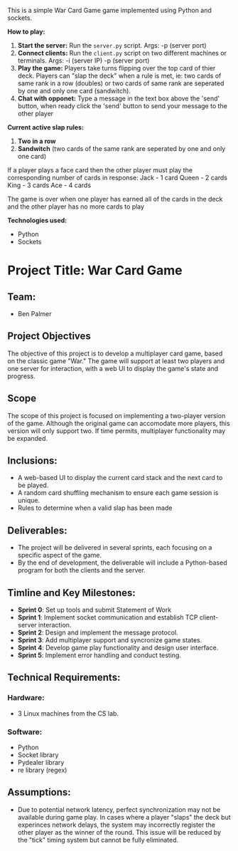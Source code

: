 This is a simple War Card Game game implemented using Python and sockets.

**How to play:**
1. **Start the server:** Run the `server.py` script. Args: -p (server port)
2. **Connect clients:** Run the `client.py` script on two different machines or terminals. Args: -i (server IP) -p (server port)
3. **Play the game:** Players take turns flipping over the top card of thier deck. Players can "slap the deck" when a rule is met, ie: two cards of same rank in a row (doubles) or two cards of same rank are seperated by one and only one card (sandwitch).
4. **Chat with opponet:** Type a message in the text box above the 'send' button, when ready click the 'send' button to send your message to the other player

**Current active slap rules:**
1. **Two in a row**
2. **Sandwitch** (two cards of the same rank are seperated by one and only one card)

If a player plays a face card then the other player must play the corresponding number of cards in response:
Jack - 1 card
Queen - 2 cards
King - 3 cards
Ace - 4 cards

The game is over when one player has earned all of the cards in the deck and the other player has no more cards to play

**Technologies used:**
* Python
* Sockets

# Project Title: War Card Game

## Team:
- Ben Palmer

## Project Objectives
The objective of this project is to develop a multiplayer card game, based on the classic game "War." The game will support at least two players and one server for interaction, with a web UI to display the game's state and progress.

## Scope
The scope of this project is focused on implementing a two-player version of the game. Although the original game can accomodate more players, this version will only support two. If time permits, multiplayer functionality may be expanded. 

## Inclusions:
- A web-based UI to display the current card stack and the next card to be played.
- A random card shuffling mechanism to ensure each game session is unique.
- Rules to determine when a valid slap has been made

## Deliverables:
- The project will be delivered in several sprints, each focusing on a specific aspect of the game.
- By the end of development, the deliverable will include a Python-based program for both the clients and the server. 

## Timline and Key Milestones:
- **Sprint 0**: Set up tools and submit Statement of Work
- **Sprint 1**: Implement socket communication and establish TCP client-server interaction.
- **Sprint 2**: Design and implement the message protocol.
- **Sprint 3**: Add multiplayer support and syncronize game states.
- **Sprint 4**: Develop game play functionality and design user interface.
- **Sprint 5**: Implement error handling and conduct testing.

## Technical Requirements:

### Hardware: 
- 3 Linux machines from the CS lab.

### Software: 
- Python
- Socket library
- Pydealer library
- re library (regex)

## Assumptions:
- Due to potential network latency, perfect synchronization may not be available during game play. In cases where a player "slaps" the deck but experinces network delays, the system may incorrectly register the other player as the winner of the round. This issue will be reduced by the "tick" timing system but cannot be fully eliminated.